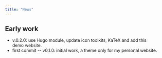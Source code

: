 ```yaml
---
title: "News"
---
```






## Early work 

* v.0.2.0: use Hugo module, update icon toolkits, KaTeX and add this demo website.
* first commit -- v0.1.0: initial work, a theme only for my personal website.